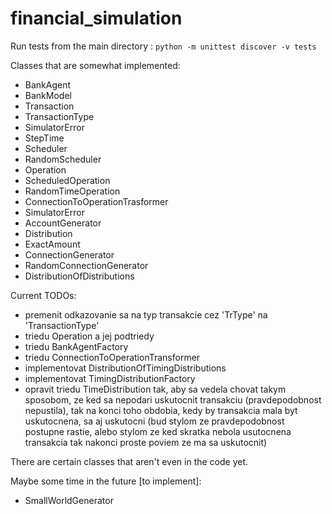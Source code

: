 # financial_simulation

Run tests from the main directory : 
`
python -m unittest discover -v tests
`

Classes that are somewhat implemented:
- BankAgent
- BankModel
- Transaction
- TransactionType
- SimulatorError
- StepTime
- Scheduler
- RandomScheduler
- Operation
- ScheduledOperation
- RandomTimeOperation
- ConnectionToOperationTrasformer
- SimulatorError
- AccountGenerator
- Distribution
- ExactAmount
- ConnectionGenerator
- RandomConnectionGenerator
- DistributionOfDistributions

Current TODOs:
- premenit odkazovanie sa na typ transakcie cez 'TrType' na 'TransactionType'
- triedu Operation a jej podtriedy
- triedu BankAgentFactory
- triedu ConnectionToOperationTransformer
- implementovat DistributionOfTimingDistributions
- implementovat TimingDistributionFactory
- opravit triedu TimeDistribution tak, aby sa vedela chovat takym sposobom, ze ked sa nepodari uskutocnit transakciu (pravdepodobnost nepustila), tak na konci toho obdobia, kedy by transakcia mala byt uskutocnena, sa aj uskutocni (bud stylom ze pravdepodobnost postupne rastie, alebo stylom ze ked skratka nebola usutocnena transakcia tak nakonci proste poviem ze ma sa uskutocnit)

There are certain classes that aren't even in the code yet. 

Maybe some time in the future [to implement]:
- SmallWorldGenerator